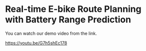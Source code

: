 # Real-time E-bike Route Planning with Battery Range Prediction
You can watch our demo video from the link. 

https://youtu.be/G7h5shEc178
